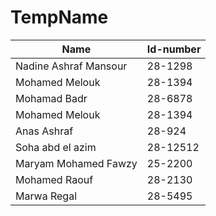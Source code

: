 # TempName

| Name | Id-number |
|------|-----------| 
|Nadine Ashraf Mansour | 28-1298 |
|Mohamed Melouk | 28-1394|
|Mohamad Badr|28-6878|
|Mohamed Melouk | 28-1394|
|Anas Ashraf | 28-924|
|Soha abd el azim  | 28-12512|
|Maryam Mohamed Fawzy | 25-2200 |
|Mohamed Raouf | 28-2130 |
|Marwa Regal | 28-5495|
